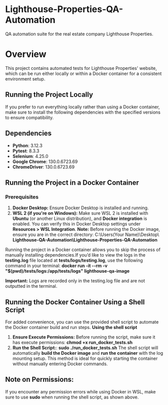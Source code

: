 # Lighthouse-Properties-QA-Automation
QA automation suite for the real estate company Lighthouse Properties.

# Overview
This project contains automated tests for Lighthouse Properties' website, which can be run either locally or within a Docker container for a consistent environment setup.

## Running the Project Locally
If you prefer to run everything locally rather than using a Docker container, make sure to install the following dependencies with the specified versions to ensure compatibility.

## Dependencies
- **Python**: 3.12.3
- **Pytest**: 8.3.3
- **Selenium**: 4.25.0
- **Google Chrome**: 130.0.6723.69
- **ChromeDriver**: 130.0.6723.69

## Running the Project in a Docker Container
### Prerequisites
1. **Docker Desktop:** Ensure Docker Desktop is installed and running.
2. **WSL 2 (if you're on Windows):** Make sure WSL 2 is installed with **Ubuntu** (or another Linux distribution), and **Docker integration** is enabled. You can verify this in Docker Desktop settings under **Resources > WSL Integration**.
**Note:** Before running the Docker image, ensure you are in the correct directory: C:\Users\(Your Name)\Desktop\ **Lighthouse-QA-Automation\Lighthouse-Properties-QA-Automation**

Running the project in a Docker container allows you to skip the process of manually installing dependencies.If  you’d like to view the logs in the **testing.log** file located at **tests/logs/testing.log**, use the following command in your terminal:
**docker run -it --rm -v "$(pwd)/tests/logs:/app/tests/logs" lighthouse-qa-image**

**Important:** Logs are recorded only in the testing.log file and are not outputted in the terminal.

## Running the Docker Container Using a Shell Script
For added convenience, you can use the provided shell script to automate the Docker container build and run steps.
**Using the shell script**
1. **Ensure Execute Permissions:** Before running the script, make sure it has execute permissions: **chmod +x run_docker_tests.sh**
2. **Run the Shell Script:**: **sudo ./run_docker_tests.sh**
The shell script will automatically **build the Docker image** and **run the container** with the log mounting setup. This method is ideal for quickly starting the container without manually entering Docker commands.

## Note on Permissions:
If you encounter any permission errors while using Docker in WSL, make sure to use **sudo** when running the shell script, as shown above.

